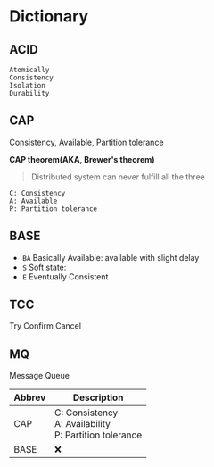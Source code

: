 # Dictionary

## ACID

```text
Atomically
Consistency
Isolation
Durability
```

## CAP

Consistency, Available, Partition tolerance

**CAP theorem(AKA, Brewer's theorem)**

> Distributed system can never fulfill all the three 

```text
C: Consistency
A: Available
P: Partition tolerance
```

## BASE

- `BA` Basically Available: available with slight delay
- `S` Soft state: 
- `E` Eventually Consistent

## TCC

Try Confirm Cancel

## MQ

Message Queue


Abbrev  | Description
---     | ---
CAP     | C: Consistency<br> A: Availability<br> P: Partition tolerance
BASE    | :x:

